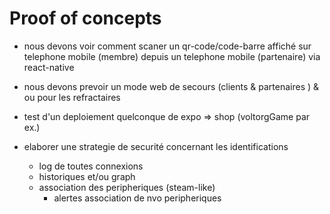 # Proof of concepts
* nous devons voir comment scaner un qr-code/code-barre affiché sur telephone mobile (membre) depuis un telephone mobile (partenaire) via react-native

* nous devons prevoir un mode web de secours (clients & partenaires ) & ou pour les refractaires

* test d'un deploiement quelconque de expo => shop (voltorgGame par ex.)

* elaborer une strategie de securité concernant les identifications
  * log de toutes connexions
  * historiques et/ou graph
  * association des peripheriques (steam-like)
      * alertes association de nvo peripheriques
